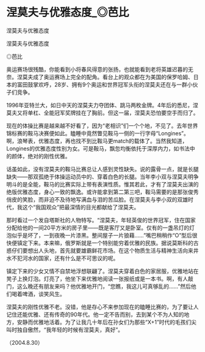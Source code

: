 # 涅莫夫与优雅态度_◎芭比

涅莫夫与优雅态度

涅莫夫与优雅态度

◎芭比

奥运赛场很残酷，你能看到小将春风得意的张扬，也就能看到老将英雄迟暮的无奈。涅莫夫成了奥运赛场上完全的配角。看台上的观众都在为美国的保罗哈姆、日本的富田鼓掌欢呼，28岁、拥有9个奥运和世界冠军头衔的涅莫夫还在与一群小伙子们竞争。

1996年亚特兰大，如日中天的涅莫夫力夺团体、跳马两枚金牌。4年后的悉尼，涅莫夫又将单杠、全能冠军奖牌挂在了胸前。但这一届，涅莫夫恐怕要空手而归了。

现在的体操比赛是越来越不好看了，因为“老相识”们一个个地，不见了。去年世界锦标赛的鞍马决赛便如此。瞌睡中竟然瞥见鞍马一侧的一行字母“Longines”。啊，浪琴表，优雅态度，再也找不到比鞍马更match的载体了。当然我知道，Longines的优雅态度性别为女。可是鞍马，飘忽均衡依托于深厚内力，如书法中的颜体，绝对的刚性优雅。

话虽如此，没有涅莫夫的鞍马比赛总让人感到灵性缺失。说的露骨一点，就是长腿缺失——那双孤绝于体操运动员中的、穿着白色的长腿。当年李小双与涅莫夫明争明斗的是全能，鞍马的比赛实际上带有表演性质。惟其若此，才有了涅莫夫出演的绝版优雅态度，身心一致的飘逸。或许能拿到第二第三吧，鞍马需要的是那张俊秀俏皮的笑脸，而非迫不及待地写满血与泪的苦瓜脸。在涅莫夫与李小双的双雄时代，我这个“我国观众”把最深情的目光都献给了涅莫夫。

那时看过一个发自塔斯社的人物特写。“涅莫夫，年轻英俊的世界冠军，住在国家分配给他的一间20平方米的房子里——既是客厅又是卧室。仅有的一盏吊灯的灯泡似乎是坏了，一到夜晚一片漆黑。整间屋子一片狼藉……”嘴巴稍稍作“O”型后很快便镇定下来。本来嘛，俄罗斯就是一个特别能穷着优雅的民族。据说莫斯科的古惑仔们要想出人头地，首先就要雄霸鲜花市场。在这个物质生活与精神生活向来井水不犯河水的国家，还有什么是不可思议的呢。

镇定下来的少女又情不自禁地浮想联翩了。涅莫夫穿着白色的家居服，优雅地站在凳子上换灯泡。灯亮了，他坐下来优雅地阅读一张报纸或是一本书。啊，有人敲门，这么晚还有朋友来吗？他优雅地开门，“您瞧，我这儿可真够乱的……”然后他们喝着啤酒，谈笑风生。

涅莫夫的刚性优雅不老。没错，他是存心不来参加现在的瞌睡比赛的，为了要让人记住还能优雅、还有传奇的90年代。他一定不告而别，去到某个不为人知的地方，安静而优雅地活着。为了让我几十年后在孙女们为那些“X+1”时代的毛孩们尖叫时独自傲然，“我年轻的时候有涅莫夫，真好”。

（2004.8.30）